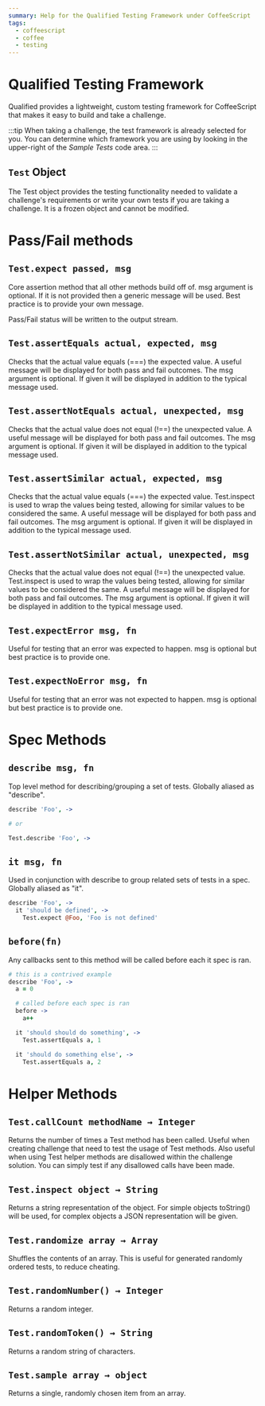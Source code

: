 ```yaml
---
summary: Help for the Qualified Testing Framework under CoffeeScript
tags:
  - coffeescript
  - coffee
  - testing
---
```


# Qualified Testing Framework

Qualified provides a lightweight, custom testing framework for CoffeeScript that makes it easy to build and take a challenge.

:::tip
When taking a challenge, the test framework is already selected for you.  You can determine which framework you are using by looking in the upper-right of the _Sample Tests_ code area.
:::

## `Test` Object

The Test object provides the testing functionality needed to validate a challenge's requirements or write your own tests if you are taking a challenge. It is a frozen object and cannot be modified.

# Pass/Fail methods

## `Test.expect passed, msg`

Core assertion method that all other methods build off of. msg argument is optional. If it is not provided then a generic message will be used. Best practice is to provide your own message.

Pass/Fail status will be written to the output stream.

## `Test.assertEquals actual, expected, msg`

Checks that the actual value equals (===) the expected value. A useful message will be displayed for both pass and fail outcomes. The msg argument is optional. If given it will be displayed in addition to the typical message used.

## `Test.assertNotEquals actual, unexpected, msg`

Checks that the actual value does not equal (!==) the unexpected value. A useful message will be displayed for both pass and fail outcomes. The msg argument is optional. If given it will be displayed in addition to the typical message used.

## `Test.assertSimilar actual, expected, msg`

Checks that the actual value equals (===) the expected value. Test.inspect is used to wrap the values being tested, allowing for similar values to be considered the same. A useful message will be displayed for both pass and fail outcomes. The msg argument is optional. If given it will be displayed in addition to the typical message used.

## `Test.assertNotSimilar actual, unexpected, msg`

Checks that the actual value does not equal (!==) the unexpected value. Test.inspect is used to wrap the values being tested, allowing for similar values to be considered the same. A useful message will be displayed for both pass and fail outcomes. The msg argument is optional. If given it will be displayed in addition to the typical message used.

## `Test.expectError msg, fn`

Useful for testing that an error was expected to happen. msg is optional but best practice is to provide one.

## `Test.expectNoError msg, fn`

Useful for testing that an error was not expected to happen. msg is optional but best practice is to provide one.

# Spec Methods

## `describe msg, fn`

Top level method for describing/grouping a set of tests. Globally aliased as "describe".

```coffeescript
describe 'Foo', ->

# or

Test.describe 'Foo', ->
```

## `it msg, fn`

Used in conjunction with describe to group related sets of tests in a spec. Globally aliased as "it".

```coffeescript
describe 'Foo', ->
  it 'should be defined', ->
    Test.expect @Foo, 'Foo is not defined'
```

## `before(fn)`

Any callbacks sent to this method will be called before each it spec is ran.

```coffeescript
# this is a contrived example
describe 'Foo', ->
  a = 0

  # called before each spec is ran
  before ->
    a++

  it 'should should do something', ->
    Test.assertEquals a, 1

  it 'should do something else', ->
    Test.assertEquals a, 2
```

# Helper Methods

## `Test.callCount methodName → Integer`

Returns the number of times a Test method has been called. Useful when creating challenge that need to test the usage of Test methods. Also useful when using Test helper methods are disallowed within the challenge solution. You can simply test if any disallowed calls have been made.

## `Test.inspect object → String`

Returns a string representation of the object. For simple objects toString() will be used, for complex objects a JSON representation will be given.

## `Test.randomize array → Array`

Shuffles the contents of an array.  This is useful for generated randomly ordered tests, to reduce cheating.

## `Test.randomNumber() → Integer`

Returns a random integer.

## `Test.randomToken() → String`

Returns a random string of characters.

## `Test.sample array → object`

Returns a single, randomly chosen item from an array.

